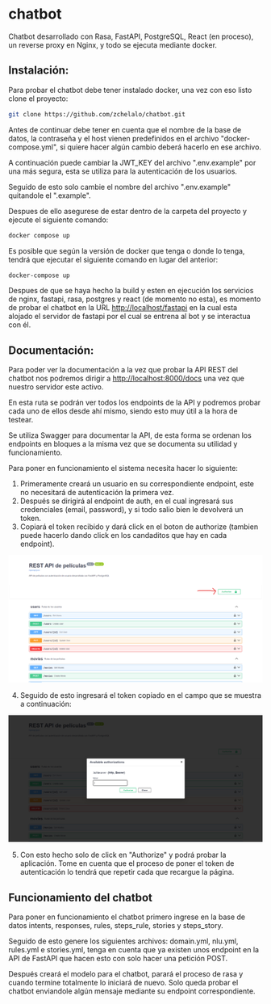 # chatbot
Chatbot desarrollado con Rasa, FastAPI, PostgreSQL, React (en proceso), un reverse proxy en Nginx, y todo se ejecuta mediante docker.
  
## **Instalación:**  
Para probar el chatbot debe tener instalado docker, una vez con eso listo clone el proyecto:  
```bash  
git clone https://github.com/zchelalo/chatbot.git
```  
  
Antes de continuar debe tener en cuenta que el nombre de la base de datos, la contraseña y el host vienen predefinidos en el archivo "docker-compose.yml", si quiere hacer algún cambio deberá hacerlo en ese archivo.  
  
A continuación puede cambiar la JWT_KEY del archivo ".env.example" por una más segura, esta se utiliza para la autenticación de los usuarios.  
  
Seguido de esto solo cambie el nombre del archivo ".env.example" quitandole el ".example".  
  
Despues de ello asegurese de estar dentro de la carpeta del proyecto y ejecute el siguiente comando:  
```bash  
docker compose up
```  
  
Es posible que según la versión de docker que tenga o donde lo tenga, tendrá que ejecutar el siguiente comando en lugar del anterior:  
```bash  
docker-compose up
``` 
  
Despues de que se haya hecho la build y esten en ejecución los servicios de nginx, fastapi, rasa, postgres y react (de momento no esta), es momento de probar el chatbot en la URL [http://localhost/fastapi](http://localhost/fastapi) en la cual esta alojado el servidor de fastapi por el cual se entrena al bot y se interactua con él.
  
## **Documentación:**  
Para poder ver la documentación a la vez que probar la API REST del chatbot nos podremos dirigir a [http://localhost:8000/docs](http://localhost:8000/docs) una vez que nuestro servidor este activo.  
  
En esta ruta se podrán ver todos los endpoints de la API y podremos probar cada uno de ellos desde ahí mismo, siendo esto muy útil a la hora de testear.  
  
Se utiliza Swagger para documentar la API, de esta forma se ordenan los endpoints en bloques a la misma vez que se documenta su utilidad y funcionamiento.  
  
Para poner en funcionamiento el sistema necesita hacer lo siguiente:  
1. Primeramente creará un usuario en su correspondiente endpoint, este no necesitará de autenticación la primera vez.  
2. Después se dirigirá al endpoint de auth, en el cual ingresará sus credenciales (email, password), y si todo salio bien le devolverá un token.
3. Copiará el token recibido y dará click en el boton de authorize (tambien puede hacerlo dando click en los candaditos que hay en cada endpoint).  
  
![Muestra del botón](/img/img-auth.png)  
  
4. Seguido de esto ingresará el token copiado en el campo que se muestra a continuación:  
  
![Muestra autenticación](/img/img-auth-2.png)  
  
5. Con esto hecho solo de click en "Authorize" y podrá probar la aplicación. Tome en cuenta que el proceso de poner el token de autenticación lo tendrá que repetir cada que recargue la página.  
  
## **Funcionamiento del chatbot**
Para poner en funcionamiento el chatbot primero ingrese en la base de datos intents, responses, rules, steps_rule, stories y steps_story.  
  
Seguido de esto genere los siguientes archivos: domain.yml, nlu.yml, rules.yml e stories.yml, tenga en cuenta que ya existen unos endpoint en la API de FastAPI que hacen esto con solo hacer una petición POST.  
  
Después creará el modelo para el chatbot, parará el proceso de rasa y cuando termine totalmente lo iniciará de nuevo. Solo queda probar el chatbot enviandole algún mensaje mediante su endpoint correspondiente.